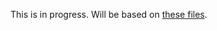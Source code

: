 This is in progress. Will be based on [these files](https://github.com/python-can-define-radio/sdr-course/tree/main/topics/gnu_python_integration/zmq_basic_1).